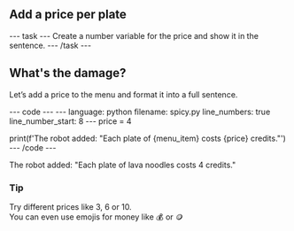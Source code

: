 <h2 class="c-project-heading--task">Add a price per plate</h2>
--- task ---
Create a number variable for the price and show it in the sentence.
--- /task ---

<h2 class="c-project-heading--explainer">What's the damage?</h2>

Let’s add a price to the menu and format it into a full sentence.

<div class="c-project-code">
--- code ---
---
language: python
filename: spicy.py
line_numbers: true
line_number_start: 8
---
price = 4

print(f'The robot added: "Each plate of {menu_item} costs {price} credits."')
--- /code ---
</div>

<div class="c-project-output">
The robot added: "Each plate of lava noodles costs 4 credits."
</div>

<div class="c-project-callout c-project-callout--tip">

### Tip

Try different prices like 3, 6 or 10.<br />
You can even use emojis for money like 💰 or 🪙

</div>
